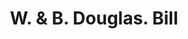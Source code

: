 ---
doi: 10.7916/D88S6210
date_other: '1899'
date_other_textual: '1899'
form: printed ephemera
genre:
- Invoices
name:
- W. & B. Douglas
object_in_context_url: https://biggert.cul.columbia.edu/items/view/ave_biggert_01142
subject_hierarchical_geographic:
- New York, New York, United States
subject_name:
- W. & B. Douglas
title: W. & B. Douglas. Bill
sort_title: W. & B. Douglas. Bill
call_number: ave_biggert_01142
coordinates:
- 40.71277777777778,-74.00583333333333
pid: ave_biggert_01142
identifiers: ave_biggert_01142
thumbnail: https://derivativo-2.library.columbia.edu/iiif/2/ldpd:344814/full/!256,256/0/native.jpg
permalink: /biggert/ave_biggert_01142/
layout: iiif-image-page
---